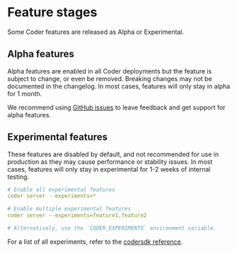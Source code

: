 # Feature stages

Some Coder features are released as Alpha or Experimental.

## Alpha features

Alpha features are enabled in all Coder deployments but the feature is subject to change, or even be removed. Breaking changes may not be documented in the changelog. In most cases, features will only stay in alpha for 1 month.

We recommend using [GitHub issues](https://github.com/coder/coder/issues) to leave feedback and get support for alpha features.

## Experimental features

These features are disabled by default, and not recommended for use in production as they may cause performance or stability issues. In most cases, features will only stay in experimental for 1-2 weeks of internal testing.

```yaml
# Enable all experimental features
coder server --experiments=*

# Enable multiple experimental features
coder server --experiments=feature1,feature2

# Alternatively, use the `CODER_EXPERIMENTS` environment variable.
```

For a list of all experiments, refer to the [codersdk reference](https://pkg.go.dev/github.com/coder/coder/codersdk#Experiment).
